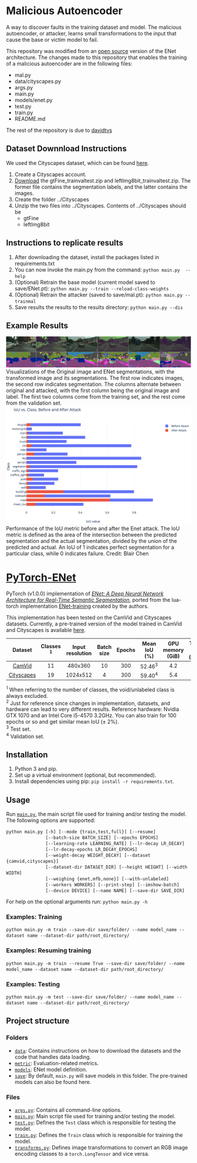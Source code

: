# Malicious Autoencoder

A way to discover faults in the training dataset and model. The malicious autoencoder, or attacker, learns small transformations to the input that cause the base or victim model to fail.

This repository was modified from an [open source](https://github.com/davidtvs/PyTorch-ENet) version of the ENet architecture. The changes made to this repository that enables the training of a malicious autoencoder are in the following files:
  - mal.py
  - data/cityscapes.py
  - args.py
  - main.py
  - models/enet.py
  - test.py
  - train.py
  - README.md

The rest of the repository is due to [davidtvs](https://github.com/davidtvs/PyTorch-ENet)

## Dataset Downnload Instructions

We used the Cityscapes dataset, which can be found [here](https://www.cityscapes-dataset.com/).
1. Create a Cityscapes account.
2. [Download](https://www.cityscapes-dataset.com/downloads/) the gtFine_trainvaltest.zip and leftImg8bit_trainvaltest.zip. The former file contains the segmentation labels, and the latter contains the images.
3. Create the folder ../Cityscapes
4. Unzip the two files into ../Cityscapes. Contents of ../Cityscapes should be
     - gtFine
     - leftImg8bit

## Instructions to replicate results

1. After downloading the dataset, install the packages listed in requirements.txt
2. You can now invoke the main.py from the command: ```python main.py  --help```
3. (Optional) Retrain the base model (current model saved to save/ENet.pt): ```python main.py --train --reload-class-weights```
4. (Optional) Retrain the attacker (saved to save/mal.pt): ```python main.py --trainmal```
5. Save results the results to the results directory: ```python main.py --dis```

## Example Results

<img src="plots.png"/>
Visualizations of the Original image and ENet segmentations, with the transformed image and its segmentations. The first row indicates images, the second row indicates segmentation. The columns alternate between original and attacked, with the first column being the original image and label. The first two columns come from the training set, and the rest come from the validation set.

<img src="iouvclass.png"/>
Performance of the IoU metric before and after the Enet attack. The IoU metric is defined as the area of the intersection between the predicted segmentation and the actual segmentation, divided by the union of the predicted and actual. An IoU of 1 indicates perfect segmentation for a particular class, while 0 indicates failure. Credit: Blair Chen

# [PyTorch-ENet](https://github.com/davidtvs/PyTorch-ENet)

PyTorch (v1.0.0) implementation of [*ENet: A Deep Neural Network Architecture for Real-Time Semantic Segmentation*](https://arxiv.org/abs/1606.02147), ported from the lua-torch implementation [ENet-training](https://github.com/e-lab/ENet-training) created by the authors.

This implementation has been tested on the CamVid and Cityscapes datasets. Currently, a pre-trained version of the model trained in CamVid and Cityscapes is available [here](https://github.com/davidtvs/PyTorch-ENet/tree/master/save).


|                               Dataset                                | Classes <sup>1</sup> | Input resolution | Batch size | Epochs |   Mean IoU (%)    | GPU memory (GiB) | Training time (hours)<sup>2</sup> |
| :------------------------------------------------------------------: | :------------------: | :--------------: | :--------: | :----: | :---------------: | :--------------: | :-------------------------------: |
| [CamVid](http://mi.eng.cam.ac.uk/research/projects/VideoRec/CamVid/) |          11          |     480x360      |     10     |  300   | 52.46<sup>3</sup> |       4.2        |                 1                 |
|          [Cityscapes](https://www.cityscapes-dataset.com/)           |          19          |     1024x512     |     4      |  300   | 59.40<sup>4</sup> |       5.4        |                24                 |

<sup>1</sup> When referring to the number of classes, the void/unlabeled class is always excluded.<br/>
<sup>2</sup> Just for reference since changes in implementation, datasets, and hardware can lead to very different results. Reference hardware: Nvidia GTX 1070 and an Intel Core i5-4570 3.2GHz. You can also train for 100 epochs or so and get similar mean IoU (± 2%).<br/>
<sup>3</sup> Test set.<br/>
<sup>4</sup> Validation set.


## Installation

1. Python 3 and pip.
2. Set up a virtual environment (optional, but recommended).
3. Install dependencies using pip: ``pip install -r requirements.txt``.


## Usage

Run [``main.py``](https://github.com/davidtvs/PyTorch-ENet/blob/master/main.py), the main script file used for training and/or testing the model. The following options are supported:

```
python main.py [-h] [--mode {train,test,full}] [--resume]
               [--batch-size BATCH_SIZE] [--epochs EPOCHS]
               [--learning-rate LEARNING_RATE] [--lr-decay LR_DECAY]
               [--lr-decay-epochs LR_DECAY_EPOCHS]
               [--weight-decay WEIGHT_DECAY] [--dataset {camvid,cityscapes}]
               [--dataset-dir DATASET_DIR] [--height HEIGHT] [--width WIDTH]
               [--weighing {enet,mfb,none}] [--with-unlabeled]
               [--workers WORKERS] [--print-step] [--imshow-batch]
               [--device DEVICE] [--name NAME] [--save-dir SAVE_DIR]
```

For help on the optional arguments run: ``python main.py -h``


### Examples: Training

```
python main.py -m train --save-dir save/folder/ --name model_name --dataset name --dataset-dir path/root_directory/
```


### Examples: Resuming training

```
python main.py -m train --resume True --save-dir save/folder/ --name model_name --dataset name --dataset-dir path/root_directory/
```


### Examples: Testing

```
python main.py -m test --save-dir save/folder/ --name model_name --dataset name --dataset-dir path/root_directory/
```


## Project structure

### Folders

- [``data``](https://github.com/davidtvs/PyTorch-ENet/tree/master/data): Contains instructions on how to download the datasets and the code that handles data loading.
- [``metric``](https://github.com/davidtvs/PyTorch-ENet/tree/master/metric): Evaluation-related metrics.
- [``models``](https://github.com/davidtvs/PyTorch-ENet/tree/master/models): ENet model definition.
- [``save``](https://github.com/davidtvs/PyTorch-ENet/tree/master/save): By default, ``main.py`` will save models in this folder. The pre-trained models can also be found here.

### Files

- [``args.py``](https://github.com/davidtvs/PyTorch-ENet/blob/master/args.py): Contains all command-line options.
- [``main.py``](https://github.com/davidtvs/PyTorch-ENet/blob/master/main.py): Main script file used for training and/or testing the model.
- [``test.py``](https://github.com/davidtvs/PyTorch-ENet/blob/master/test.py): Defines the ``Test`` class which is responsible for testing the model.
- [``train.py``](https://github.com/davidtvs/PyTorch-ENet/blob/master/train.py): Defines the ``Train`` class which is responsible for training the model.
- [``transforms.py``](https://github.com/davidtvs/PyTorch-ENet/blob/master/transforms.py): Defines image transformations to convert an RGB image encoding classes to a ``torch.LongTensor`` and vice versa.
